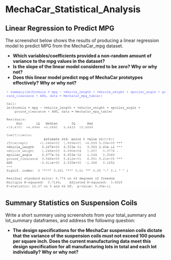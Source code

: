 # MechaCar_Statistical_Analysis

## Linear Regression to Predict MPG
The screenshot below shows the results of producing a linear regression model to predict MPG from the MechaCar_mpg dataset. 
* **Which variables/coefficients provided a non-random amount of variance to the mpg values in the dataset?**
* **Is the slope of the linear model considered to be zero? Why or why not?**
* **Does this linear model predict mpg of MechaCar prototypes effectively? Why or why not?**

![linear_regression_summary](https://github.com/borkard/MechaCar_Statistical_Analysis/blob/main/Images/linear_regression_summary.PNG)

## Summary Statistics on Suspension Coils
Write a short summary using screenshots from your total_summary and lot_summary dataframes, and address the following question:
* **The design specifications for the MechaCar suspension coils dictate that the variance of the suspension coils must not exceed 100 pounds per square inch. Does the current manufacturing data meet this design specification for all manufacturing lots in total and each lot individually? Why or why not?**
